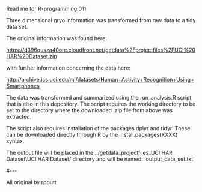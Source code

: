

Read me for R-programming 011

Three dimensional gryo information was transformed from raw data to a tidy data set. 

The original information was found here:

https://d396qusza40orc.cloudfront.net/getdata%2Fprojectfiles%2FUCI%20HAR%20Dataset.zip 

with further information concerning the data here:

http://archive.ics.uci.edu/ml/datasets/Human+Activity+Recognition+Using+Smartphones 

The data was transformed and summarized using the run_analysis.R script that is also in this depository.  The script
requires the working directory to be set to the directory where the downloaded .zip file from above was extracted.

The script also requires installation of the packages dplyr and tidyr.  These can be downloaded directly through R
by the install.packages(XXXX) syntax.

The output file will be placed in the ../getdata_projectfiles_UCI HAR Dataset\UCI HAR Dataset/ directory
and will be named: 'output_data_set.txt'

#--- 

All original by rpputt